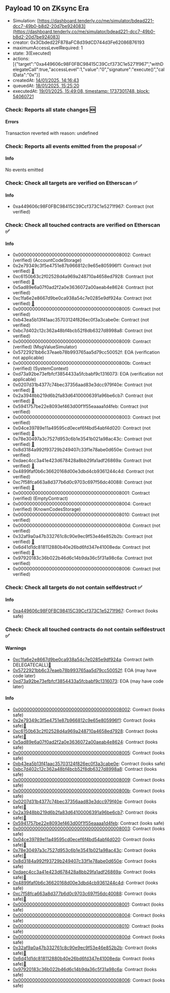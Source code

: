 ## Payload 10 on ZKsync Era

- Simulation: [https://dashboard.tenderly.co/me/simulator/bdead221-dcc7-49b0-b8d2-20d7be924083](https://dashboard.tenderly.co/me/simulator/bdead221-dcc7-49b0-b8d2-20d7be924083)
- creator: 0x3Cbded22F878aFC8d39dCD744d3Fe62086B76193
- maximumAccessLevelRequired: 1
- state: 3(Executed)
- actions: [{"target":"0xa449606c98F0FBC98415C39Ccf373C1e5271f967","withDelegateCall":true,"accessLevel":1,"value":"0","signature":"execute()","callData":"0x"}]
- createdAt: [14/01/2025, 14:16:43](https://era.zksync.network//tx/0x83d8851bf7169524b7f8835c8355a58df2044eef0e4a2300d3477e3bee9ab5bf)
- queuedAt: [18/01/2025, 15:25:20](https://era.zksync.network//tx/0xa4e63c4ead1b2c2ae9e7f07880e3aa0ee09375082b95f56ea729d71a8ee06436)
- executedAt: [19/01/2025, 15:49:08, timestamp: 1737301748, block: 54060721](https://era.zksync.network//tx/0x861c5e80b9f073ce62bca6c095493240ad7de47c1c39c15bbe02172c60da9667)

### Check: Reports all state changes :sos:

#### Errors

Transaction reverted with reason: undefined

### Check: Reports all events emitted from the proposal :white_check_mark:

#### Info

No events emitted

### Check: Check all targets are verified on Etherscan :white_check_mark:

#### Info

- 0xa449606c98F0FBC98415C39Ccf373C1e5271f967: Contract (not verified) 

### Check: Check all touched contracts are verified on Etherscan :white_check_mark:

#### Info

- 0x0000000000000000000000000000000000008002: Contract (verified) (AccountCodeStorage) 
- 0x2e79349c3f5e4751e87b966812c9e65e805996f1: Contract (not verified) [:ghost:](https://github.com/bgd-labs/aave-address-book "GovernanceV3ZkSync.PAYLOADS_CONTROLLER")
- 0xc6150b63c2f02528d4a969a248710a4658ed7928: Contract (not verified) [:ghost:](https://github.com/bgd-labs/aave-address-book "AaveV3ZkSync.ACL_MANAGER")
- 0x5ad89e6a07f0ad2f2a0e3636072a00aeab4e8624: Contract (not verified) 
- 0xc1fa6e2e8667d9be0ca938a54c7e0285e9df924a: Contract (not verified) [:ghost:](https://github.com/bgd-labs/aave-address-book "AaveV3ZkSync.ASSETS.weETH.UNDERLYING")
- 0x0000000000000000000000000000000000008005: Contract (not verified) 
- 0xb43ea5b13f41aac35703124f826ec0f3a3cabe0e: Contract (not verified) 
- 0xbc7d402c12c362a48bf4bcb52f8db6327d8998a8: Contract (not verified) 
- 0x0000000000000000000000000000000000008009: Contract (verified) (MsgValueSimulator) 
- 0x5722921bb6c37eaeb78b993765aa5d79cc50052f: EOA (verification not applicable)
- 0x000000000000000000000000000000000000800b: Contract (verified) (SystemContext) 
- 0xd73a92be73efbfcf3854433a5fcbabf9c1316073: EOA (verification not applicable)
- 0x0207d31b4377c74bec37356aad83e3dcc979f40e: Contract (not verified) [:ghost:](https://github.com/bgd-labs/aave-address-book "AaveV3ZkSync.POOL_CONFIGURATOR")
- 0x2a3948bb219d6b2fa83d64100006391a96be6cb7: Contract (not verified) [:ghost:](https://github.com/bgd-labs/aave-address-book "AaveV3ZkSync.POOL_ADDRESSES_PROVIDER")
- 0x5941757be22e8093ef463d00f1f55eaaaa1d4feb: Contract (not verified) 
- 0x0000000000000000000000000000000000008003: Contract (not verified) 
- 0x04ce39789e11a49595cd0ecef6f4bd54abf4d020: Contract (not verified) [:ghost:](https://github.com/bgd-labs/aave-address-book "AaveV3ZkSync.ACL_ADMIN, GovernanceV3ZkSync.EXECUTOR_LVL_1")
- 0x78e30497a3c7527d953c6b1e3541b021a98ac43c: Contract (not verified) [:ghost:](https://github.com/bgd-labs/aave-address-book "AaveV3ZkSync.POOL")
- 0x8d3184a992f93729b249407c33f1e78abe0d650e: Contract (not verified) 
- 0xdaec4cc3a41e423d678428a8bb29fa1adf26869a: Contract (not verified) [:ghost:](https://github.com/bgd-labs/aave-address-book "AaveV3ZkSync.ASSETS.sUSDe.ORACLE")
- 0x4899faf0b6c36620168d00e3dbd4cb9361244c4d: Contract (not verified) 
- 0xc7f58fca663a8d377b6d0c9703c697f56dc40088: Contract (not verified) [:ghost:](https://github.com/bgd-labs/aave-address-book "AaveV3ZkSync.ORACLE")
- 0x0000000000000000000000000000000000008001: Contract (verified) (EmptyContract) 
- 0x0000000000000000000000000000000000008004: Contract (verified) (KnownCodesStorage) 
- 0x0000000000000000000000000000000000008010: Contract (not verified) 
- 0x000000000000000000000000000000000000800d: Contract (not verified) 
- 0x32af9a0a47b332761c8c90e9ec9f53e46e852b2b: Contract (not verified) [:ghost:](https://github.com/bgd-labs/aave-address-book "AaveV3ZkSync.ASSETS.weETH.ORACLE")
- 0x6d41d1dc818112880b40e26bd6fd347e41008eda: Contract (not verified) [:ghost:](https://github.com/bgd-labs/aave-address-book "AaveV3ZkSync.ASSETS.WETH.ORACLE")
- 0x97920183c36b022b46d6c14b9da36c5f31a98c6a: Contract (not verified) 
- 0x0000000000000000000000000000000000008006: Contract (not verified) 

### Check: Check all targets do not contain selfdestruct :white_check_mark:

#### Info

- [0xa449606c98F0FBC98415C39Ccf373C1e5271f967](https://era.zksync.network//address/0xa449606c98F0FBC98415C39Ccf373C1e5271f967): Contract (looks safe)

### Check: Check all touched contracts do not contain selfdestruct :white_check_mark:

#### Warnings

- [0xc1fa6e2e8667d9be0ca938a54c7e0285e9df924a](https://era.zksync.network//address/0xc1fa6e2e8667d9be0ca938a54c7e0285e9df924a): Contract (with DELEGATECALL)[:ghost:](https://github.com/bgd-labs/aave-address-book "AaveV3ZkSync.ASSETS.weETH.UNDERLYING")
- [0x5722921bb6c37eaeb78b993765aa5d79cc50052f](https://era.zksync.network//address/0x5722921bb6c37eaeb78b993765aa5d79cc50052f): EOA (may have code later)
- [0xd73a92be73efbfcf3854433a5fcbabf9c1316073](https://era.zksync.network//address/0xd73a92be73efbfcf3854433a5fcbabf9c1316073): EOA (may have code later)

#### Info

- [0x0000000000000000000000000000000000008002](https://era.zksync.network//address/0x0000000000000000000000000000000000008002): Contract (looks safe)
- [0x2e79349c3f5e4751e87b966812c9e65e805996f1](https://era.zksync.network//address/0x2e79349c3f5e4751e87b966812c9e65e805996f1): Contract (looks safe)[:ghost:](https://github.com/bgd-labs/aave-address-book "GovernanceV3ZkSync.PAYLOADS_CONTROLLER")
- [0xc6150b63c2f02528d4a969a248710a4658ed7928](https://era.zksync.network//address/0xc6150b63c2f02528d4a969a248710a4658ed7928): Contract (looks safe)[:ghost:](https://github.com/bgd-labs/aave-address-book "AaveV3ZkSync.ACL_MANAGER")
- [0x5ad89e6a07f0ad2f2a0e3636072a00aeab4e8624](https://era.zksync.network//address/0x5ad89e6a07f0ad2f2a0e3636072a00aeab4e8624): Contract (looks safe)
- [0x0000000000000000000000000000000000008005](https://era.zksync.network//address/0x0000000000000000000000000000000000008005): Contract (looks safe)
- [0xb43ea5b13f41aac35703124f826ec0f3a3cabe0e](https://era.zksync.network//address/0xb43ea5b13f41aac35703124f826ec0f3a3cabe0e): Contract (looks safe)
- [0xbc7d402c12c362a48bf4bcb52f8db6327d8998a8](https://era.zksync.network//address/0xbc7d402c12c362a48bf4bcb52f8db6327d8998a8): Contract (looks safe)
- [0x0000000000000000000000000000000000008009](https://era.zksync.network//address/0x0000000000000000000000000000000000008009): Contract (looks safe)
- [0x000000000000000000000000000000000000800b](https://era.zksync.network//address/0x000000000000000000000000000000000000800b): Contract (looks safe)
- [0x0207d31b4377c74bec37356aad83e3dcc979f40e](https://era.zksync.network//address/0x0207d31b4377c74bec37356aad83e3dcc979f40e): Contract (looks safe)[:ghost:](https://github.com/bgd-labs/aave-address-book "AaveV3ZkSync.POOL_CONFIGURATOR")
- [0x2a3948bb219d6b2fa83d64100006391a96be6cb7](https://era.zksync.network//address/0x2a3948bb219d6b2fa83d64100006391a96be6cb7): Contract (looks safe)[:ghost:](https://github.com/bgd-labs/aave-address-book "AaveV3ZkSync.POOL_ADDRESSES_PROVIDER")
- [0x5941757be22e8093ef463d00f1f55eaaaa1d4feb](https://era.zksync.network//address/0x5941757be22e8093ef463d00f1f55eaaaa1d4feb): Contract (looks safe)
- [0x0000000000000000000000000000000000008003](https://era.zksync.network//address/0x0000000000000000000000000000000000008003): Contract (looks safe)
- [0x04ce39789e11a49595cd0ecef6f4bd54abf4d020](https://era.zksync.network//address/0x04ce39789e11a49595cd0ecef6f4bd54abf4d020): Contract (looks safe)[:ghost:](https://github.com/bgd-labs/aave-address-book "AaveV3ZkSync.ACL_ADMIN, GovernanceV3ZkSync.EXECUTOR_LVL_1")
- [0x78e30497a3c7527d953c6b1e3541b021a98ac43c](https://era.zksync.network//address/0x78e30497a3c7527d953c6b1e3541b021a98ac43c): Contract (looks safe)[:ghost:](https://github.com/bgd-labs/aave-address-book "AaveV3ZkSync.POOL")
- [0x8d3184a992f93729b249407c33f1e78abe0d650e](https://era.zksync.network//address/0x8d3184a992f93729b249407c33f1e78abe0d650e): Contract (looks safe)
- [0xdaec4cc3a41e423d678428a8bb29fa1adf26869a](https://era.zksync.network//address/0xdaec4cc3a41e423d678428a8bb29fa1adf26869a): Contract (looks safe)[:ghost:](https://github.com/bgd-labs/aave-address-book "AaveV3ZkSync.ASSETS.sUSDe.ORACLE")
- [0x4899faf0b6c36620168d00e3dbd4cb9361244c4d](https://era.zksync.network//address/0x4899faf0b6c36620168d00e3dbd4cb9361244c4d): Contract (looks safe)
- [0xc7f58fca663a8d377b6d0c9703c697f56dc40088](https://era.zksync.network//address/0xc7f58fca663a8d377b6d0c9703c697f56dc40088): Contract (looks safe)[:ghost:](https://github.com/bgd-labs/aave-address-book "AaveV3ZkSync.ORACLE")
- [0x0000000000000000000000000000000000008001](https://era.zksync.network//address/0x0000000000000000000000000000000000008001): Contract (looks safe)
- [0x0000000000000000000000000000000000008004](https://era.zksync.network//address/0x0000000000000000000000000000000000008004): Contract (looks safe)
- [0x0000000000000000000000000000000000008010](https://era.zksync.network//address/0x0000000000000000000000000000000000008010): Contract (looks safe)
- [0x000000000000000000000000000000000000800d](https://era.zksync.network//address/0x000000000000000000000000000000000000800d): Contract (looks safe)
- [0x32af9a0a47b332761c8c90e9ec9f53e46e852b2b](https://era.zksync.network//address/0x32af9a0a47b332761c8c90e9ec9f53e46e852b2b): Contract (looks safe)[:ghost:](https://github.com/bgd-labs/aave-address-book "AaveV3ZkSync.ASSETS.weETH.ORACLE")
- [0x6d41d1dc818112880b40e26bd6fd347e41008eda](https://era.zksync.network//address/0x6d41d1dc818112880b40e26bd6fd347e41008eda): Contract (looks safe)[:ghost:](https://github.com/bgd-labs/aave-address-book "AaveV3ZkSync.ASSETS.WETH.ORACLE")
- [0x97920183c36b022b46d6c14b9da36c5f31a98c6a](https://era.zksync.network//address/0x97920183c36b022b46d6c14b9da36c5f31a98c6a): Contract (looks safe)
- [0x0000000000000000000000000000000000008006](https://era.zksync.network//address/0x0000000000000000000000000000000000008006): Contract (looks safe)


